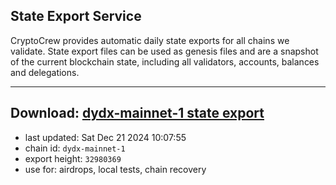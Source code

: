## State Export Service
CryptoCrew provides automatic daily state exports for all chains we validate. State export files can be used as genesis files and are a snapshot of the current blockchain state, including all validators, accounts, balances and delegations.

---
**Download: [dydx-mainnet-1 state export](https://dl-tyo.ccvalidators.com/SERVICE/dydx/dydx-mainnet-1_export_32980369.json)**
---

- last updated: Sat Dec 21 2024 10:07:55
- chain id: `dydx-mainnet-1`
- export height: `32980369`
- use for: airdrops, local tests, chain recovery
